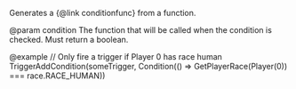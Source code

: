 Generates a {@link conditionfunc} from a function.

@param condition
The function that will be called when the condition is checked.
Must return a boolean.

@example
// Only fire a trigger if Player 0 has race human
TriggerAddCondition(someTrigger, Condition(() => GetPlayerRace(Player(0)) === race.RACE_HUMAN))

